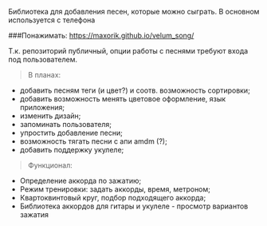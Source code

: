 Библиотека для добавления песен, которые можно сыграть.
В основном используется с телефона


###Понажимать:
https://maxorik.github.io/velum_song/

Т.к. репозиторий публичный, опции работы с песнями требуют входа под пользователем.


> В планах:
+ добавить песням теги (и цвет?) и соотв. возможность сортировки;
+ добавить возможность менять цветовое оформление, язык приложения;
+ изменить дизайн;
+ запоминать пользователя;
+ упростить добавление песни;
+ возможность тягать песни с апи amdm (?);
+ добавить поддержку укулеле;

> Функционал:
+ Определение аккорда по зажатию;
+ Режим тренировки: задать аккорды, время, метроном;
+ Квартоквинтовый круг, подбор подходящего аккорда;
+ Библиотека аккордов для гитары и укулеле - просмотр вариантов зажатия